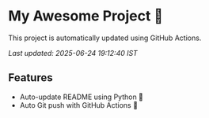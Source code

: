 # My Awesome Project 🚀

This project is automatically updated using GitHub Actions.

_Last updated: 2025-06-24 19:12:40 IST_

## Features
- Auto-update README using Python 🐍
- Auto Git push with GitHub Actions 🤖
